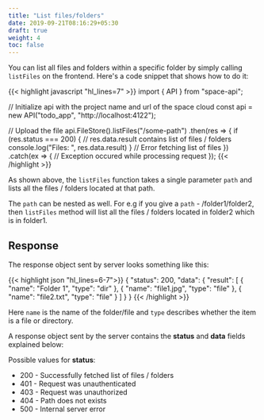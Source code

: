 ```yaml
---
title: "List files/folders"
date: 2019-09-21T08:16:29+05:30
draft: true
weight: 4
toc: false
---
```


You can list all files and folders within a specific folder by simply calling `listFiles` on the frontend. Here's a code snippet that shows how to do it:

 {{< highlight javascript "hl_lines=7" >}}
import { API } from "space-api";

// Initialize api with the project name and url of the space cloud
const api = new API("todo_app", "http://localhost:4122");

// Upload the file
api.FileStore().listFiles("/some-path")
  .then(res => {
    if (res.status === 200) {
      // res.data.result contains list of files / folders
      console.log("Files: ", res.data.result)
    }
    // Error fetching list of files
  })
  .catch(ex => {
    // Exception occured while processing request
  });
{{< /highlight >}} 

As shown above, the `listFiles` function takes a single parameter `path` and lists all the files / folders located at that path.

The `path` can be nested as well. For e.g if you give a  `path` - /folder1/folder2, then `listFiles` method will list all the files / folders located in folder2 which is in folder1.

## Response

The response object sent by server looks something like this:

{{< highlight json "hl_lines=6-7">}}
{
  "status": 200,
  "data": {
    "result": [
      { 
        "name": "Folder 1",
        "type": "dir"
      },
      { 
        "name": "file1.jpg",
        "type": "file"
      },
      { 
        "name": "file2.txt",
        "type": "file"
      }
    ]
  }
}
{{< /highlight >}} 

Here `name` is the name of the folder/file and `type` describes whether the item is a file or directory.

A response object sent by the server contains the **status** and **data** fields explained below:

Possible values for **status**:

- 200 - Successfully fetched list of files / folders
- 401 - Request was unauthenticated
- 403 - Request was unauthorized
- 404 - Path does not exists
- 500 - Internal server error

